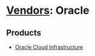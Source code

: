 # [Vendors](README.md): Oracle

## Products

- [Oracle Cloud Infrastructure](../products/37a906de-5e9c-475e-881a-65a1d984f377.md)
